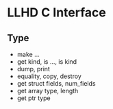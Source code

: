 LLHD C Interface
================

## Type
- make ...
- get kind, is ..., is kind
- dump, print
- equality, copy, destroy
- get struct fields, num_fields
- get array type, length
- get ptr type
